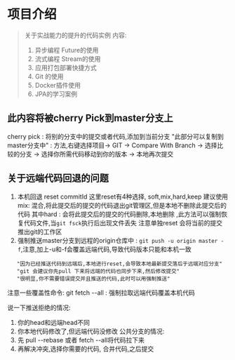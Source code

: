 # 项目介绍
> 关于实战能力的提升的代码实例
> 内容:
> 1. 异步编程 Future的使用
> 2. 流式编程 Stream的使用
> 3. 应用打包部署快捷方式
> 4. Git 的使用
> 5. Docker插件使用 
> 6. JPA的学习案例

## 此内容将被cherry Pick到master分支上
cherry pick : 将别的分支中的提交或者代码,添加到当前分支
"此部分可以复制到master分支中" : 
    方法,右键选择项目-> GIT -> Compare With Branch -> 选择比较的分支 -> 选择你所需代码移动到你的版本 -> 本地再次提交


## 关于远端代码回退的问题
1. 本机回退 reset commitId 
   这里reset有4种选择, soft,mix,hard,keep 
   建议使用mix: 混合,将此提交后的提交的代码退出git管理区,但是本地不删除此提交后的代码 
   其中hard : 会将此提交后的提交的代码删除,本地删除 ,此方法可以强制恢复代码文件,当`git fsck`执行后出现文件丢失 
   注意单独reset 会将当前的提交推出git的工作区
2. 强制推送master分支到远程的origin仓库中 :
   `git push -u origin master -f`,注意,加上-u和-f会覆盖远端代码,导致代码版本只能和本机一致
```
   "因为已经推送代码到远端后,本地进行reset,会导致本地最新提交落后于远端对应分支"
   "git 会建议你先pull 下来将远端的代码也同步下来,然后修改提交"
   "很明显,你不需要错误提交并且推送的代码,此时可以用强制推送"
```

注意一些覆盖性命令: git fetch --all : 强制拉取远端代码覆盖本机代码

说一下推送拒绝的情况:
1. 你的head和远端head不同
2. 你本地代码修改了,但远端代码没修改
公共分支的情况:
1. 先 pull --rebase 或者 fetch --all将代码拉下来
2. 再解决冲突,选择你需要的代码, 合并代码,之后提交